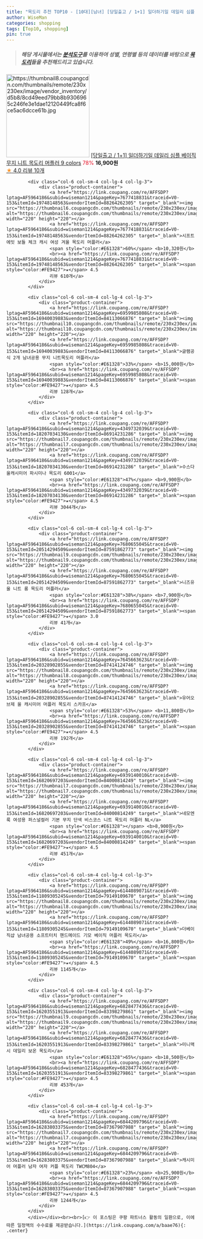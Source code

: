 ```yaml
---
title: "목도리 추천 TOP10 - [10대][남녀] [당일출고 / 1+1] 일더하기일 데일리 심플 베이직 무지 니트 목도리 머플러 9 colors"
author: WiseMan
categories: shopping
tags: [Top10, shopping]
pin: true
---
```


> ##### 해당 게시물에서는 [**분석도구**](https://itemscout.io/)를 이용하여 **성별**, **연령별** 등의 데이터를 바탕으로 [**목도리**](https://link.coupang.com/a/baae76)들을 추천해드리고 있습니다.
<div class="container"><div class="row">
            <div class="col-6 col-sm-4 col-lg-4 col-lg-3">
                <div class="product-container">
                    <a href="https://link.coupang.com/re/AFFSDP?lptag=AF5964186&subid=wiseman1214&pageKey=7751455981&traceid=V0-153&itemId=20880350828&vendorItemId=87947554635" target="_blank"><img src="https://thumbnail8.coupangcdn.com/thumbnails/remote/230x230ex/image/vendor_inventory/d5b8/8cd49eed79bb8b9306965c246fe3e1dae12120449fca8f6ce5ac6dcce61b.jpg" alt="https://thumbnail8.coupangcdn.com/thumbnails/remote/230x230ex/image/vendor_inventory/d5b8/8cd49eed79bb8b9306965c246fe3e1dae12120449fca8f6ce5ac6dcce61b.jpg" width="220" height="220"></a>
                    <a href="https://link.coupang.com/re/AFFSDP?lptag=AF5964186&subid=wiseman1214&pageKey=7751455981&traceid=V0-153&itemId=20880350828&vendorItemId=87947554635" target="_blank">[당일출고 / 1+1] 일더하기일 데일리 심플 베이직 무지 니트 목도리 머플러 9 colors</a>
                    <span style="color:#E61328">78%</span> <b>16,900원</b>
                    <br><a href="https://link.coupang.com/re/AFFSDP?lptag=AF5964186&subid=wiseman1214&pageKey=7751455981&traceid=V0-153&itemId=20880350828&vendorItemId=87947554635" target="_blank"><span style="color:#FE9427">★</span> 4.0
                    리뷰 10개</a>
                </div>
            </div>
            
            <div class="col-6 col-sm-4 col-lg-4 col-lg-3">
                <div class="product-container">
                    <a href="https://link.coupang.com/re/AFFSDP?lptag=AF5964186&subid=wiseman1214&pageKey=7677418831&traceid=V0-153&itemId=19748148563&vendorItemId=88264262305" target="_blank"><img src="https://thumbnail6.coupangcdn.com/thumbnails/remote/230x230ex/image/vendor_inventory/ee92/73f616e5e8956e1107d45aa471f793229515bb9016ec9de7686c3bd9ba5d.jpg" alt="https://thumbnail6.coupangcdn.com/thumbnails/remote/230x230ex/image/vendor_inventory/ee92/73f616e5e8956e1107d45aa471f793229515bb9016ec9de7686c3bd9ba5d.jpg" width="220" height="220"></a>
                    <a href="https://link.coupang.com/re/AFFSDP?lptag=AF5964186&subid=wiseman1214&pageKey=7677418831&traceid=V0-153&itemId=19748148563&vendorItemId=88264262305" target="_blank">시프트에잇 보들 체크 캐시 여성 겨울 목도리 머플러</a>
                    <span style="color:#E61328">60%</span> <b>10,320원</b>
                    <br><a href="https://link.coupang.com/re/AFFSDP?lptag=AF5964186&subid=wiseman1214&pageKey=7677418831&traceid=V0-153&itemId=19748148563&vendorItemId=88264262305" target="_blank"><span style="color:#FE9427">★</span> 4.5
                    리뷰 610개</a>
                </div>
            </div>
            
            <div class="col-6 col-sm-4 col-lg-4 col-lg-3">
                <div class="product-container">
                    <a href="https://link.coupang.com/re/AFFSDP?lptag=AF5964186&subid=wiseman1214&pageKey=6959985808&traceid=V0-153&itemId=16940039883&vendorItemId=84113066876" target="_blank"><img src="https://thumbnail10.coupangcdn.com/thumbnails/remote/230x230ex/image/vendor_inventory/a788/7c9d9d80e23cd6eb50f4ff4872d9ec5fd19675b3eda06b4c5b51fdd6af5c.jpg" alt="https://thumbnail10.coupangcdn.com/thumbnails/remote/230x230ex/image/vendor_inventory/a788/7c9d9d80e23cd6eb50f4ff4872d9ec5fd19675b3eda06b4c5b51fdd6af5c.jpg" width="220" height="220"></a>
                    <a href="https://link.coupang.com/re/AFFSDP?lptag=AF5964186&subid=wiseman1214&pageKey=6959985808&traceid=V0-153&itemId=16940039883&vendorItemId=84113066876" target="_blank">글램공식 2개 남녀공용 무지 니트목도리 머플러</a>
                    <span style="color:#E61328">33%</span> <b>15,000원</b>
                    <br><a href="https://link.coupang.com/re/AFFSDP?lptag=AF5964186&subid=wiseman1214&pageKey=6959985808&traceid=V0-153&itemId=16940039883&vendorItemId=84113066876" target="_blank"><span style="color:#FE9427">★</span> 4.5
                    리뷰 128개</a>
                </div>
            </div>
            
            <div class="col-6 col-sm-4 col-lg-4 col-lg-3">
                <div class="product-container">
                    <a href="https://link.coupang.com/re/AFFSDP?lptag=AF5964186&subid=wiseman1214&pageKey=4349732039&traceid=V0-153&itemId=18207034130&vendorItemId=86914231286" target="_blank"><img src="https://thumbnail7.coupangcdn.com/thumbnails/remote/230x230ex/image/rs_quotation_api/63zuvfpx/05658d145f1e46c6b6c1410a0848b2e1.jpg" alt="https://thumbnail7.coupangcdn.com/thumbnails/remote/230x230ex/image/rs_quotation_api/63zuvfpx/05658d145f1e46c6b6c1410a0848b2e1.jpg" width="220" height="220"></a>
                    <a href="https://link.coupang.com/re/AFFSDP?lptag=AF5964186&subid=wiseman1214&pageKey=4349732039&traceid=V0-153&itemId=18207034130&vendorItemId=86914231286" target="_blank">수스다 울캐시미어 파시미나 목도리 6001</a>
                    <span style="color:#E61328">47%</span> <b>9,900원</b>
                    <br><a href="https://link.coupang.com/re/AFFSDP?lptag=AF5964186&subid=wiseman1214&pageKey=4349732039&traceid=V0-153&itemId=18207034130&vendorItemId=86914231286" target="_blank"><span style="color:#FE9427">★</span> 4.5
                    리뷰 3044개</a>
                </div>
            </div>
            
            <div class="col-6 col-sm-4 col-lg-4 col-lg-3">
                <div class="product-container">
                    <a href="https://link.coupang.com/re/AFFSDP?lptag=AF5964186&subid=wiseman1214&pageKey=7680655045&traceid=V0-153&itemId=20514294509&vendorItemId=87591862773" target="_blank"><img src="https://thumbnail9.coupangcdn.com/thumbnails/remote/230x230ex/image/vendor_inventory/221e/55bfbff4d9999ea032eb12b8f042dcaffd8553a047e0e7716be8b0fd2d6b.png" alt="https://thumbnail9.coupangcdn.com/thumbnails/remote/230x230ex/image/vendor_inventory/221e/55bfbff4d9999ea032eb12b8f042dcaffd8553a047e0e7716be8b0fd2d6b.png" width="220" height="220"></a>
                    <a href="https://link.coupang.com/re/AFFSDP?lptag=AF5964186&subid=wiseman1214&pageKey=7680655045&traceid=V0-153&itemId=20514294509&vendorItemId=87591862773" target="_blank">니즈유 울 니트 롱 목도리 머플러</a>
                    <span style="color:#E61328">38%</span> <b>7,900원</b>
                    <br><a href="https://link.coupang.com/re/AFFSDP?lptag=AF5964186&subid=wiseman1214&pageKey=7680655045&traceid=V0-153&itemId=20514294509&vendorItemId=87591862773" target="_blank"><span style="color:#FE9427">★</span> 3.0
                    리뷰 41개</a>
                </div>
            </div>
            
            <div class="col-6 col-sm-4 col-lg-4 col-lg-3">
                <div class="product-container">
                    <a href="https://link.coupang.com/re/AFFSDP?lptag=AF5964186&subid=wiseman1214&pageKey=7645663623&traceid=V0-153&itemId=20328902855&vendorItemId=87414124746" target="_blank"><img src="https://thumbnail8.coupangcdn.com/thumbnails/remote/230x230ex/image/vendor_inventory/6b56/6c282fa3014f257f7058666b188dad63d021975c629db9aab02df36684ca.png" alt="https://thumbnail8.coupangcdn.com/thumbnails/remote/230x230ex/image/vendor_inventory/6b56/6c282fa3014f257f7058666b188dad63d021975c629db9aab02df36684ca.png" width="220" height="220"></a>
                    <a href="https://link.coupang.com/re/AFFSDP?lptag=AF5964186&subid=wiseman1214&pageKey=7645663623&traceid=V0-153&itemId=20328902855&vendorItemId=87414124746" target="_blank">유어오브제 울 캐시미어 머플러 목도리 스카프</a>
                    <span style="color:#E61328">53%</span> <b>11,800원</b>
                    <br><a href="https://link.coupang.com/re/AFFSDP?lptag=AF5964186&subid=wiseman1214&pageKey=7645663623&traceid=V0-153&itemId=20328902855&vendorItemId=87414124746" target="_blank"><span style="color:#FE9427">★</span> 4.5
                    리뷰 192개</a>
                </div>
            </div>
            
            <div class="col-6 col-sm-4 col-lg-4 col-lg-3">
                <div class="product-container">
                    <a href="https://link.coupang.com/re/AFFSDP?lptag=AF5964186&subid=wiseman1214&pageKey=6939140010&traceid=V0-153&itemId=16820697203&vendorItemId=84000814249" target="_blank"><img src="https://thumbnail7.coupangcdn.com/thumbnails/remote/230x230ex/image/vendor_inventory/db1e/4494be4d4910b6780f5ebdf04a3432cabe9c8464bea18cac6e03510acfe2.jpg" alt="https://thumbnail7.coupangcdn.com/thumbnails/remote/230x230ex/image/vendor_inventory/db1e/4494be4d4910b6780f5ebdf04a3432cabe9c8464bea18cac6e03510acfe2.jpg" width="220" height="220"></a>
                    <a href="https://link.coupang.com/re/AFFSDP?lptag=AF5964186&subid=wiseman1214&pageKey=6939140010&traceid=V0-153&itemId=16820697203&vendorItemId=84000814249" target="_blank">네모엔룩 여성용 퍼스널컬러 기본 무지 단색 비스코스 니트 목도리 머플러 NL</a>
                    <span style="color:#E61328"></span> <b>8,900원</b>
                    <br><a href="https://link.coupang.com/re/AFFSDP?lptag=AF5964186&subid=wiseman1214&pageKey=6939140010&traceid=V0-153&itemId=16820697203&vendorItemId=84000814249" target="_blank"><span style="color:#FE9427">★</span> 4.5
                    리뷰 451개</a>
                </div>
            </div>
            
            <div class="col-6 col-sm-4 col-lg-4 col-lg-3">
                <div class="product-container">
                    <a href="https://link.coupang.com/re/AFFSDP?lptag=AF5964186&subid=wiseman1214&pageKey=6144089071&traceid=V0-153&itemId=11809305245&vendorItemId=79149109670" target="_blank"><img src="https://thumbnail8.coupangcdn.com/thumbnails/remote/230x230ex/image/vendor_inventory/9591/b116a18ecd57c817420f34838810fa78a4346fa1362ddde434ead9db2c71.jpg" alt="https://thumbnail8.coupangcdn.com/thumbnails/remote/230x230ex/image/vendor_inventory/9591/b116a18ecd57c817420f34838810fa78a4346fa1362ddde434ead9db2c71.jpg" width="220" height="220"></a>
                    <a href="https://link.coupang.com/re/AFFSDP?lptag=AF5964186&subid=wiseman1214&pageKey=6144089071&traceid=V0-153&itemId=11809305245&vendorItemId=79149109670" target="_blank">더베이직샵 남녀공용 소프트터치 핸드메이드 기모 베이직 머플러 목도리</a>
                    <span style="color:#E61328">49%</span> <b>16,800원</b>
                    <br><a href="https://link.coupang.com/re/AFFSDP?lptag=AF5964186&subid=wiseman1214&pageKey=6144089071&traceid=V0-153&itemId=11809305245&vendorItemId=79149109670" target="_blank"><span style="color:#FE9427">★</span> 4.5
                    리뷰 1145개</a>
                </div>
            </div>
            
            <div class="col-6 col-sm-4 col-lg-4 col-lg-3">
                <div class="product-container">
                    <a href="https://link.coupang.com/re/AFFSDP?lptag=AF5964186&subid=wiseman1214&pageKey=6828477436&traceid=V0-153&itemId=16203551913&vendorItemId=83398279861" target="_blank"><img src="https://thumbnail9.coupangcdn.com/thumbnails/remote/230x230ex/image/vendor_inventory/1741/9d1fa7c3a9d7d8846b5e7afbf564cdaba24b6ca5685d048012b55cf3e891.jpg" alt="https://thumbnail9.coupangcdn.com/thumbnails/remote/230x230ex/image/vendor_inventory/1741/9d1fa7c3a9d7d8846b5e7afbf564cdaba24b6ca5685d048012b55cf3e891.jpg" width="220" height="220"></a>
                    <a href="https://link.coupang.com/re/AFFSDP?lptag=AF5964186&subid=wiseman1214&pageKey=6828477436&traceid=V0-153&itemId=16203551913&vendorItemId=83398279861" target="_blank">미니맥시 데일리 보온 목도리</a>
                    <span style="color:#E61328">65%</span> <b>18,500원</b>
                    <br><a href="https://link.coupang.com/re/AFFSDP?lptag=AF5964186&subid=wiseman1214&pageKey=6828477436&traceid=V0-153&itemId=16203551913&vendorItemId=83398279861" target="_blank"><span style="color:#FE9427">★</span> 4.5
                    리뷰 453개</a>
                </div>
            </div>
            
            <div class="col-6 col-sm-4 col-lg-4 col-lg-3">
                <div class="product-container">
                    <a href="https://link.coupang.com/re/AFFSDP?lptag=AF5964186&subid=wiseman1214&pageKey=6844209796&traceid=V0-153&itemId=16283803375&vendorItemId=87367907988" target="_blank"><img src="https://thumbnail7.coupangcdn.com/thumbnails/remote/230x230ex/image/vendor_inventory/eda4/fc4f226a8e95ceaf7c23d623bfefcf0a12ddd4722e6fa87db577b8085934.jpg" alt="https://thumbnail7.coupangcdn.com/thumbnails/remote/230x230ex/image/vendor_inventory/eda4/fc4f226a8e95ceaf7c23d623bfefcf0a12ddd4722e6fa87db577b8085934.jpg" width="220" height="220"></a>
                    <a href="https://link.coupang.com/re/AFFSDP?lptag=AF5964186&subid=wiseman1214&pageKey=6844209796&traceid=V0-153&itemId=16283803375&vendorItemId=87367907988" target="_blank">캐시미어 머플러 남자 여자 커플 목도리 TWCM804</a>
                    <span style="color:#E61328">23%</span> <b>25,900원</b>
                    <br><a href="https://link.coupang.com/re/AFFSDP?lptag=AF5964186&subid=wiseman1214&pageKey=6844209796&traceid=V0-153&itemId=16283803375&vendorItemId=87367907988" target="_blank"><span style="color:#FE9427">★</span> 4.5
                    리뷰 1244개</a>
                </div>
            </div>
            </div></div><br><br>[👉 이 포스팅은 쿠팡 파트너스 활동의 일환으로, 이에 따른 일정액의 수수료를 제공받습니다.](https://link.coupang.com/a/baae76){: .center}